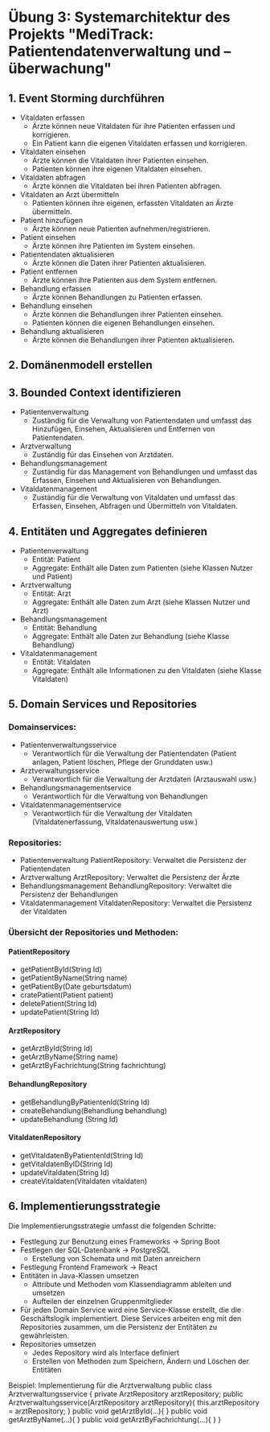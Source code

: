 # Übung 3: Systemarchitektur des Projekts "MediTrack: Patientendatenverwaltung und –überwachung"
## 1. Event Storming durchführen
+ Vitaldaten erfassen
  + Ärzte können neue Vitaldaten für ihre Patienten erfassen und korrigieren.
  + Ein Patient kann die eigenen Vitaldaten erfassen und korrigieren.
+ Vitaldaten einsehen 
  + Ärzte können die Vitaldaten ihrer Patienten einsehen. 
  + Patienten können ihre eigenen Vitaldaten einsehen. 
+ Vitaldaten abfragen 
  + Ärzte können die Vitaldaten bei ihren Patienten abfragen. 
+ Vitaldaten an Arzt übermitteln 
  + Patienten können ihre eigenen, erfassten Vitaldaten an Ärzte übermitteln. 
+ Patient hinzufügen 
  + Ärzte können neue Patienten aufnehmen/registrieren. 
+ Patient einsehen 
  + Ärzte können ihre Patienten im System einsehen. 
+ Patientendaten aktualisieren 
  + Ärzte können die Daten ihrer Patienten aktualisieren. 
+ Patient entfernen 
  + Ärzte können ihre Patienten aus dem System entfernen. 
+ Behandlung erfassen 
  + Ärzte können Behandlungen zu Patienten erfassen. 
+ Behandlung einsehen 
  + Ärzte können die Behandlungen ihrer Patienten einsehen. 
  + Patienten können die eigenen Behandlungen einsehen. 
+ Behandlung aktualisieren 
  + Ärzte können die Behandlungen ihrer Patienten aktualisieren.

## 2. Domänenmodell erstellen

## 3. Bounded Context identifizieren
+ Patientenverwaltung 
  + Zuständig für die Verwaltung von Patientendaten und umfasst das Hinzufügen, Einsehen, Aktualisieren und Entfernen von Patientendaten. 
+ Arztverwaltung 
  + Zuständig für das Einsehen von Arztdaten. 
+ Behandlungsmanagement 
  + Zuständig für das Management von Behandlungen und umfasst das Erfassen, Einsehen und Aktualisieren von Behandlungen. 
+ Vitaldatenmanagement 
  + Zuständig für die Verwaltung von Vitaldaten und umfasst das Erfassen, Einsehen, Abfragen und Übermitteln von Vitaldaten.

## 4. Entitäten und Aggregates definieren
+ Patientenverwaltung 
  + Entität: Patient 
  + Aggregate: Enthält alle Daten zum Patienten (siehe Klassen Nutzer und Patient)
+ Arztverwaltung 
  + Entität: Arzt 
  + Aggregate: Enthält alle Daten zum Arzt (siehe Klassen Nutzer und Arzt)
+ Behandlungsmanagement 
  + Entität: Behandlung 
  + Aggregate: Enthält alle Daten zur Behandlung (siehe Klasse Behandlung)
+ Vitaldatenmanagement 
  + Entität: Vitaldaten 
  + Aggregate: Enthält alle Informationen zu den Vitaldaten (siehe Klasse Vitaldaten)

## 5. Domain Services und Repositories
### Domainservices:
+ Patientenverwaltungsservice 
  + Verantwortlich für die Verwaltung der Patientendaten (Patient anlagen, Patient löschen, Pflege der Grunddaten usw.)
+ Arztverwaltungsservice 
  + Verantwortlich für die Verwaltung der Arztdaten (Arztauswahl usw.)
+ Behandlungsmanagementservice 
  + Verantwortlich für die Verwaltung von Behandlungen 
+ Vitaldatenmanagementservice 
  + Verantwortlich für die Verwaltung der Vitaldaten (Vitaldatenerfassung, Vitaldatenauswertung usw.)

### Repositories:
+ Patientenverwaltung PatientRepository: Verwaltet die Persistenz der Patientendaten
+ Arztverwaltung ArztRepository: Verwaltet die Persistenz der Ärzte
+ Behandlungsmanagement BehandlungRepository: Verwaltet die Persistenz der Behandlungen
+ Vitaldatenmanagement VitaldatenRepository: Verwaltet die Persistenz der Vitaldaten

### Übersicht der Repositories und Methoden:
#### PatientRepository
+ getPatientById(String Id)
+ getPatientByName(String name)
+ getPatientBy(Date geburtsdatum)
+ cratePatient(Patient patient)
+ deletePatient(String Id)
+ updatePatient(String Id)
#### ArztRepository
+ getArztById(String Id)
+ getArztByName(String name)
+ getArztByFachrichtung(String fachrichtung)
#### BehandlungRepository
+ getBehandlungByPatientenId(String Id)
+ createBehandlung(Behandlung behandlung)
+ updateBehandlung (String Id)
#### VitaldatenRepository
+ getVitaldatenByPatientenId(String Id)
+ getVitaldatenByID(String Id)
+ updateVitaldaten(String Id)
+ createVitaldaten(Vitaldaten vitaldaten)

## 6. Implementierungsstrategie
Die Implementierungsstrategie umfasst die folgenden Schritte:
+ Festlegung zur Benutzung eines Frameworks -> Spring Boot 
+ Festlegen der SQL-Datenbank -> PostgreSQL 
  + Erstellung von Schemata und mit Daten anreichern 
+ Festlegung Frontend Framework -> React 
+ Entitäten in Java-Klassen umsetzen 
  + Attribute und Methoden vom Klassendiagramm ableiten und umsetzen 
  + Aufteilen der einzelnen Gruppenmitglieder 
+ Für jeden Domain Service wird eine Service-Klasse erstellt, die die Geschäftslogik implementiert. Diese Services arbeiten eng mit den Repositories zusammen, um die Persistenz der Entitäten zu gewährleisten. 
+ Repositories umsetzen 
  + Jedes Repository wird als Interface definiert 
  + Erstellen von Methoden zum Speichern, Ändern und Löschen der Entitäten


Beispiel: Implementierung für die Arztverwaltung
public class Arztverwaltungsservice {
    private ArztRepository arztRepository;
        public Arztverwaltungsservice(ArztRepository arztRepository){
            this.arztRepository = arztRepository;
        }
        public void getArztById(...){
        }
        public void getArztByName(...){
        }
        public void getArztByFachrichtung(...){
        }
}


